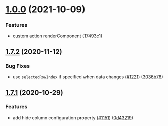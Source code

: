 # [1.0.0](https://github.com/dj-fiorex/ng2-smart-table/compare/v1.7.2...v1.0.0) (2021-10-09)


### Features

* custom action renderComponent ([17493c1](https://github.com/dj-fiorex/ng2-smart-table/commit/17493c16bc081fea869fc6c423f306a8c9392946))



## [1.7.2](https://github.com/yggg/ng2-smart-table/compare/v1.7.1...v1.7.2) (2020-11-12)


### Bug Fixes

* use `selectedRowIndex` if specified when data changes ([#1221](https://github.com/yggg/ng2-smart-table/issues/1221)) ([3036b76](https://github.com/yggg/ng2-smart-table/commit/3036b76))



## [1.7.1](https://github.com/yggg/ng2-smart-table/compare/v1.7.0...v1.7.1) (2020-10-29)


### Features

* add hide column configuration property ([#1151](https://github.com/yggg/ng2-smart-table/issues/1151)) ([0d43219](https://github.com/yggg/ng2-smart-table/commit/0d43219))


